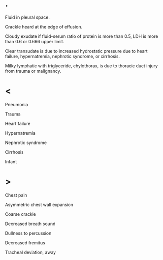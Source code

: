 # .

Fluid in pleural space.

Crackle heard at the edge of effusion.

Cloudy exudate if fluid-serum ratio of protein is more than 0.5, LDH is more than 0.6 or 0.666 upper limit.

Clear transudate is due to increased hydrostatic pressure due to heart failure, hypernatremia, nephrotic syndrome, or cirrhosis.

Milky lymphatic with triglyceride, chylothorax, is due to thoracic duct injury from trauma or malignancy.

# <

Pneumonia

Trauma

Heart failure

Hypernatremia

Nephrotic syndrome

Cirrhosis

Infant

# >

Chest pain

Asymmetric chest wall expansion

Coarse crackle

Decreased breath sound

Dullness to percussion

Decreased fremitus

Tracheal deviation, away
